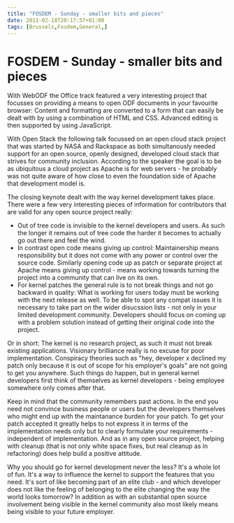 ```yaml
---
title: "FOSDEM - Sunday - smaller bits and pieces"
date: 2011-02-18T20:17:57+01:00
tags: [Brussels,Fosdem,General,]
---
```


# FOSDEM - Sunday - smaller bits and pieces


<p>With WebODF the Office track featured a very interesting project that focusses on providing a means to open ODF 
documents in your favourite browser: Content and formatting are converted to a form that can easily be dealt with by 
using a combination of HTML and CSS. Advanced editing is then supported by using JavaScript.</p><p>With Open Stack the 
following talk focussed on an open cloud stack project that was started by NASA and Rackspace as both simultanously 
needed support for an open source, openly designed, developed cloud stack that strives for community inclusion. 
According to the speaker the goal is to be as ubiquitous a cloud project as Apache is for web servers - he probably was 
not quite aware of how close to even the foundation side of Apache that development model is.</p><p>The closing keynote 
dealt with the way kernel development takes place. There were a few very interesting pieces of information for 
contributors that are valid for any open source project really:</p><ul><li>Out of tree code is invisible to the kernel 
developers and users. As such the longer it remains out of tree code the harder it becomes to actually go out there and 
feel the wind.</li><li>In contrast open code means giving up control: Maintainership means responsibility but it does 
not come with any power or control over the source code. Similarly opening code up as patch or separate project at 
Apache means giving up control - means working towards turning the project into a community that can live on its 
own.</li><li>For kernel patches the general rule is to not break things and not go backward in quality: What is working 
for users today must be working with the next release as well. To be able to spot any compat issues it is necessary to 
take part on the wider disucssion lists - not only in your limited development community. Developers should focus on 
coming up with a problem solution instead of getting their original code into the project.</li></ul><p>Or in short: The 
kernel is no research project, as such it must not break existing applications. Visionary brilliance really is no 
excuse for poor implementation. Conspiracy theories such as &quot;hey, developer x declined my patch only because it is 
out of scope for his employer's goals&quot; are not going to get you anywhere. Such things do happen, but in general 
kernel developers first think of themselves as kernel developers - being employee somewhere only comes after 
that.</p><p>Keep in mind that the community remembers past actions. In the end you need not convince business people or 
users but the developers themselves who might end up with the maintanance burden for your patch. To get your patch 
accepted it greatly helps to not express it in terms of the implementation needs only but to clearly formulate your 
requirements - independent of implementation. And as in any open source project, helping with cleanup (that is not only 
white space fixes, but real cleanup as in refactoring) does help build a positive attitude.</p><p>Why you should go for 
kernel development never the less? It's a whole lot of fun. It's a way to influence the kernel to support the features 
that you need. It's sort of like becoming part of an elite club - and which developer does not like the feeling of 
belonging to the elite changing the way the world looks tomorrow? In addition as with an substantial open source 
involvement being visible in the kernel community also most likely means being visible to your future 
employer.</p><p></p>
